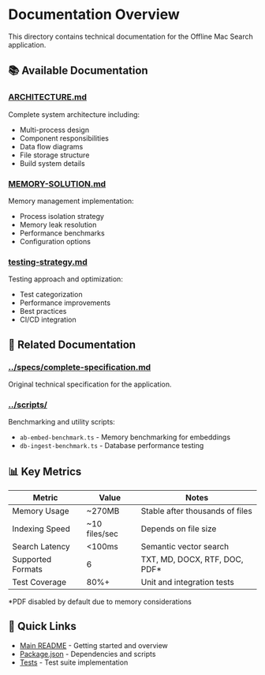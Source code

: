 # Documentation Overview

This directory contains technical documentation for the Offline Mac Search application.

## 📚 Available Documentation

### [ARCHITECTURE.md](./ARCHITECTURE.md)
Complete system architecture including:
- Multi-process design
- Component responsibilities
- Data flow diagrams
- File storage structure
- Build system details

### [MEMORY-SOLUTION.md](./MEMORY-SOLUTION.md)
Memory management implementation:
- Process isolation strategy
- Memory leak resolution
- Performance benchmarks
- Configuration options

### [testing-strategy.md](./testing-strategy.md)
Testing approach and optimization:
- Test categorization
- Performance improvements
- Best practices
- CI/CD integration

## 🔗 Related Documentation

### [../specs/complete-specification.md](../specs/complete-specification.md)
Original technical specification for the application.

### [../scripts/](../scripts/)
Benchmarking and utility scripts:
- `ab-embed-benchmark.ts` - Memory benchmarking for embeddings
- `db-ingest-benchmark.ts` - Database performance testing

## 📊 Key Metrics

| Metric | Value | Notes |
|--------|-------|-------|
| Memory Usage | ~270MB | Stable after thousands of files |
| Indexing Speed | ~10 files/sec | Depends on file size |
| Search Latency | <100ms | Semantic vector search |
| Supported Formats | 6 | TXT, MD, DOCX, RTF, DOC, PDF* |
| Test Coverage | 80%+ | Unit and integration tests |

*PDF disabled by default due to memory considerations

## 🚀 Quick Links

- [Main README](../README.md) - Getting started and overview
- [Package.json](../package.json) - Dependencies and scripts
- [Tests](../tests/) - Test suite implementation